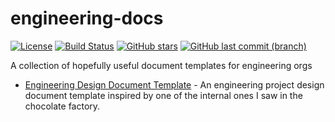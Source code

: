 # engineering-docs

[![License](https://img.shields.io/badge/License-Apache%202.0-blue.svg)](https://opensource.org/licenses/Apache-2.0)
[![Build Status](https://travis-ci.org/unixorn/engineering-docs.svg?branch=master)](https://travis-ci.org/unixorn/engineering-docs)
[![GitHub stars](https://img.shields.io/github/stars/unixorn/engineering-docs.svg)](https://github.com/unixorn/engineering-docs/stargazers)
[![GitHub last commit (branch)](https://img.shields.io/github/last-commit/unixorn/engineering-docs/master.svg)](https://github.com/unixorn/engineering-docs)

A collection of hopefully useful document templates for engineering orgs

* [Engineering Design Document Template](https://github.com/unixorn/engineering-docs/blob/master/Engineering_Design_Document.md) - An engineering project design document template inspired by one of the internal ones I saw in the chocolate factory.
